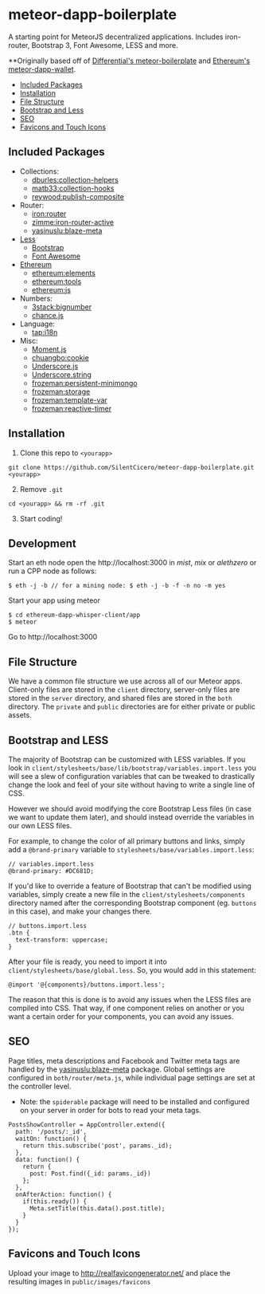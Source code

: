 # meteor-dapp-boilerplate

A starting point for MeteorJS decentralized applications. Includes iron-router, Bootstrap 3, Font Awesome, LESS and more.

**Originally based off of [Differential's meteor-boilerplate](https://github.com/Differential/meteor-boilerplate) and [Ethereum's meteor-dapp-wallet](https://github.com/ethereum/meteor-dapp-wallet).

* [Included Packages](#included-packages)
* [Installation](#installation)
* [File Structure](#file-structure)
* [Bootstrap and Less](#bootstrap-and-less)
* [SEO](#seo)
* [Favicons and Touch Icons](#favicons-and-touch-icons)

## <a name="included-packages"></a> Included Packages

* Collections:
  * [dburles:collection-helpers](https://github.com/dburles/meteor-collection-helpers)
  * [matb33:collection-hooks](https://github.com/matb33/meteor-collection-hooks)
  * [reywood:publish-composite](https://github.com/englue/meteor-publish-composite)
* Router:
  * [iron:router](https://github.com/EventedMind/iron-router)
  * [zimme:iron-router-active](https://github.com/zimme/meteor-iron-router-active)
  * [yasinuslu:blaze-meta](https://github.com/yasinuslu/blaze-meta)
* [Less](http://lesscss.org)
  * [Bootstrap](http://getbootstrap.com)
  * [Font Awesome](http://fontawesome.io)
* [Ethereum](http://ethereum.org)
  * [ethereum:elements](https://github.com/ethereum/meteor-package-elements)
  * [ethereum:tools](https://github.com/ethereum/meteor-package-tools)
  * [ethereum:js](https://github.com/ethereum/ethereum.js)
* Numbers:
  * [3stack:bignumber](https://github.com/MikeMcl/bignumber.js/)
  * [chance.js](http://chancejs.com/)
* Language:
  * [tap:i18n](https://github.com/TAPevents/tap-i18n)
* Misc:
  * [Moment.js](http://momentjs.com/)
  * [chuangbo:cookie](https://github.com/chuangbo/meteor-cookie)
  * [Underscore.js](http://underscorejs.org/)
  * [Underscore.string](http://epeli.github.io/underscore.string/)
  * [frozeman:persistent-minimongo](https://github.com/frozeman/meteor-persistent-minimongo)
  * [frozeman:storage](https://github.com/frozeman/meteor-storage)
  * [frozeman:template-var](https://github.com/frozeman/meteor-template-var)
  * [frozeman:reactive-timer](https://github.com/frozeman/meteor-reactive-timer)

## <a name="installation"></a> Installation

1. Clone this repo to `<yourapp>`

  `git clone https://github.com/SilentCicero/meteor-dapp-boilerplate.git <yourapp>`

2. Remove `.git`

  `cd <yourapp> && rm -rf .git`

3. Start coding!

## <a name="development"></a> Development

Start an eth node open the http://localhost:3000 in *mist*, *mix* or *alethzero* or run a CPP node as follows:

    $ eth -j -b // for a mining node: $ eth -j -b -f -n no -m yes

Start your app using meteor

    $ cd ethereum-dapp-whisper-client/app
    $ meteor

Go to http://localhost:3000

## <a name="file-structure"></a> File Structure

We have a common file structure we use across all of our Meteor apps. Client-only files are stored in the `client` directory, server-only files are stored in the `server` directory, and shared files are stored in the `both` directory. The `private` and `public` directories are for either private or public assets. 

## <a name="bootstrap-and-less"></a> Bootstrap and LESS

The majority of Bootstrap can be customized with LESS variables. If you look in `client/stylesheets/base/lib/bootstrap/variables.import.less` you will see a slew of configuration variables that can be tweaked to drastically change the look and feel of your site without having to write a single line of CSS.

However we should avoid modifying the core Bootstrap Less files (in case we want to update them later), and should instead override the variables in our own LESS files.

For example, to change the color of all primary buttons and links, simply add a `@brand-primary` variable to `stylesheets/base/variables.import.less`:

```
// variables.import.less
@brand-primary: #DC681D;
```

If you'd like to override a feature of Bootstrap that can't be modified using variables, simply create a new file in the `client/stylesheets/components` directory named after the corresponding Bootstrap component (eg. `buttons` in this case), and make your changes there.

```
// buttons.import.less
.btn {
  text-transform: uppercase;
}
```

After your file is ready, you need to import it into `client/stylesheets/base/global.less`. So, you would add in this statement:
```
@import '@{components}/buttons.import.less';
```

The reason that this is done is to avoid any issues when the LESS files are compiled into CSS. That way, if one component relies on another or you want a certain order for your components, you can avoid any issues.

## <a name="seo"></a> SEO

Page titles, meta descriptions and Facebook and Twitter meta tags are handled by the [yasinuslu:blaze-meta](https://github.com/yasinuslu/blaze-meta) package. Global settings are configured in `both/router/meta.js`, while individual page settings are set at the controller level.

* Note: the `spiderable` package will need to be installed and configured on your server in order for bots to read your meta tags.

```
PostsShowController = AppController.extend({
  path: '/posts/:_id',
  waitOn: function() {
    return this.subscribe('post', params._id);
  },
  data: function() {
    return {
      post: Post.find({_id: params._id})
    };
  },
  onAfterAction: function() {
    if(this.ready()) {
      Meta.setTitle(this.data().post.title);
    }
  }
});
```

## <a name="favicons-and-touch-icons"></a> Favicons and Touch Icons

Upload your image to http://realfavicongenerator.net/ and place the resulting images in `public/images/favicons`
